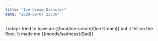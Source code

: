 ```yaml
---
title: "Ice Cream Disaster"
date: "2020-08-07 21:06"
---
```


Today I tried to have an {{food/ice-cream}(Ice Cream)} but it fell on the floor. It made me {{moods/sadness}(Sad)}